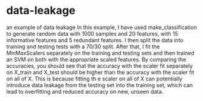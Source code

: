 # data-leakage
an example of data leakage
In this example, I have used make_classification to generate random data with 1000 samples and 20 features, with 15 informative
features and 5 redundant features. I then split the data into training and testing tests with a 70/30 split. After that,
I fit the MinMaxScalers separately on the training and testing sets and then trained an SVM on both with the appropriate scaled features.
By comparing the accuracies, you should see that the accuracy with the scaler fit separately on X_train and X_test should be higher than the
accuracy with the scaler fit on all of X. This is because fitting th e scaler on all of X can potentially introduce data leakage from the
testing set into the training set, which can lead to overfitting and reduced accuracy on new, unseen data.
